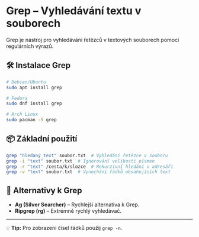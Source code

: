# Grep – Vyhledávání textu v souborech

Grep je nástroj pro vyhledávání řetězců v textových souborech pomocí regulárních výrazů.

## 🛠 Instalace Grep
```bash
# Debian/Ubuntu
sudo apt install grep

# Fedora
sudo dnf install grep

# Arch Linux
sudo pacman -S grep
```

## 📦 Základní použití
```bash
grep "hledaný_text" soubor.txt  # Vyhledání řetězce v souboru
grep -i "text" soubor.txt  # Ignorování velikosti písmen
grep -r "text" /cesta/k/slozce  # Rekurzivní hledání v adresáři
grep -v "text" soubor.txt  # Vynechání řádků obsahujících text
```

## 🔄 Alternativy k Grep
- **Ag (Silver Searcher)** – Rychlejší alternativa k Grep.
- **Ripgrep (rg)** – Extrémně rychlý vyhledávač.

---
💡 **Tip:** Pro zobrazení čísel řádků použij `grep -n`.
